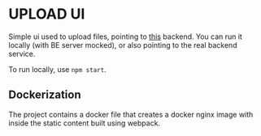 # UPLOAD UI

Simple ui used to upload files, pointing to [this](https://github.com/dade92/spring-example2) backend.
You can run it locally (with BE server mocked), or also pointing to the real backend service.

To run locally, use `npm start`.

## Dockerization

The project contains a docker file that creates a docker nginx image with inside the static content
built using webpack.